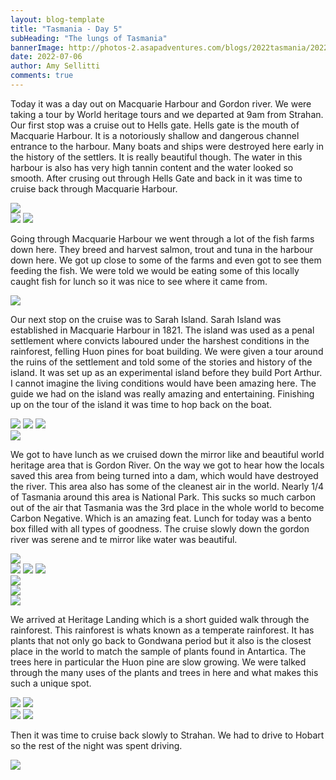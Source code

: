 ```yaml
---
layout: blog-template
title: "Tasmania - Day 5"
subHeading: "The lungs of Tasmania"
bannerImage: http://photos-2.asapadventures.com/blogs/2022tasmania/2022-07-06/PXL_20220706_021731268.jpg_compressed.JPEG
date: 2022-07-06
author: Amy Sellitti
comments: true
---
```


Today it was a day out on Macquarie Harbour and Gordon river. We were taking a tour by World heritage tours and we departed at 9am from Strahan. Our first stop was a cruise out to Hells gate. Hells gate is the mouth of Macquarie Harbour. It is a notoriously shallow and dangerous channel entrance to the harbour. Many boats and ships were destroyed here early in the history of the settlers. It is really beautiful though. The water in this harbour is also has very high tannin content and the water looked so smooth. After crusing out through Hells Gate and back in it was time to cruise back through Macquarie Harbour.

<div class="center-image"><img src="http://photos-2.asapadventures.com/blogs/2022tasmania/2022-07-06/PXL_20220705_232531815.MP.jpg_compressed.JPEG" /></div>
<div class="grid-2c">
  <img src="http://photos-2.asapadventures.com/blogs/2022tasmania/2022-07-06/PXL_20220705_232552168.jpg_compressed.JPEG"/>
  <img src="http://photos-2.asapadventures.com/blogs/2022tasmania/2022-07-06/PXL_20220705_233450047.jpg_compressed.JPEG"/>
</div>

Going through Macquarie Harbour we went through a lot of the fish farms down here. They breed and harvest salmon, trout and tuna in the harbour down here. We got up close to some of the farms and even got to see them feeding the fish. We were told we would be eating some of this locally caught fish for lunch so it was nice to see where it came from.

<div class="center-image"><img src="http://photos-2.asapadventures.com/blogs/2022tasmania/2022-07-06/PXL_20220705_235448311.jpg_compressed.JPEG" /></div>

Our next stop on the cruise was to Sarah Island. Sarah Island was established in Macquarie Harbour in 1821. The island was used as a penal settlement where convicts laboured under the harshest conditions in the rainforest, felling Huon pines for boat building. We were given a tour around the ruins of the settlement and told some of the stories and history of the island. It was set up as an experimental island before they build Port Arthur. I cannot imagine the living conditions would have been amazing here. The guide we had on the island was really amazing and entertaining. Finishing up on the tour of the island it was time to hop back on the boat.

<div class="grid-1l-2w">
  <img src="http://photos-2.asapadventures.com/blogs/2022tasmania/2022-07-06/PXL_20220706_004227825.MP.jpg_compressed.JPEG"/>
  <img src="http://photos-2.asapadventures.com/blogs/2022tasmania/2022-07-06/PXL_20220706_005722942.jpg_compressed.JPEG"/>
  <img src="http://photos-2.asapadventures.com/blogs/2022tasmania/2022-07-06/PXL_20220706_010713643.jpg_compressed.JPEG"/>
</div>
<div class="center-image"><img src="http://photos-2.asapadventures.com/blogs/2022tasmania/2022-07-06/PXL_20220706_004709156.jpg_compressed.JPEG" /></div>

We got to have lunch as we cruised down the mirror like and beautiful world heritage area that is Gordon River. On the way we got to hear how the locals saved this area from being turned into a dam, which would have destroyed the river. This area also has some of the cleanest air in the world. Nearly 1/4 of Tasmania around this area is National Park. This sucks so much carbon out of the air that Tasmania was the 3rd place in the whole world to become Carbon Negative. Which is an amazing feat. Lunch for today was a bento box filled with all types of goodness. The cruise slowly down the gordon river was serene and te mirror like water was beautiful.

<div class="center-image"><img src="http://photos-2.asapadventures.com/blogs/2022tasmania/2022-07-06/PXL_20220706_011933541.jpg_compressed.JPEG" /></div>
<div class="grid-1l-2w">
  <img src="http://photos-2.asapadventures.com/blogs/2022tasmania/2022-07-06/PXL_20220706_021424776.jpg_compressed.JPEG"/>
  <img src="http://photos-2.asapadventures.com/blogs/2022tasmania/2022-07-06/PXL_20220706_021440462.jpg_compressed.JPEG"/>
  <img src="http://photos-2.asapadventures.com/blogs/2022tasmania/2022-07-06/PXL_20220706_021731268.jpg_compressed.JPEG"/>
</div>
<div class="center-image"><img src="http://photos-2.asapadventures.com/blogs/2022tasmania/2022-07-06/PXL_20220706_021440462.jpg_compressed.JPEG" /></div>
<div class="center-image"><img src="http://photos-2.asapadventures.com/blogs/2022tasmania/2022-07-06/PXL_20220706_022050429.jpg_compressed.JPEG" /></div>
<div class="center-image"><img src="http://photos-2.asapadventures.com/blogs/2022tasmania/2022-07-06/PXL_20220706_022557596.jpg_compressed.JPEG" /></div>

We arrived at Heritage Landing which is a short guided walk through the rainforest. This rainforest is whats known as a temperate rainforest. It has plants that not only go back to Gondwana period but it also is the closest place in the world to match the sample of plants found in Antartica. The trees here in particular the Huon pine are slow growing. We were talked through the many uses of the plants and trees in here and what makes this such a unique spot.

<div class="grid-2c">
  <img src="http://photos-2.asapadventures.com/blogs/2022tasmania/2022-07-06/PXL_20220706_023322602.jpg_compressed.JPEG"/>
  <img src="http://photos-2.asapadventures.com/blogs/2022tasmania/2022-07-06/PXL_20220706_023549994.PORTRAIT.jpg_compressed.JPEG"/>
</div>
<div class="grid-2c">
  <img src="http://photos-2.asapadventures.com/blogs/2022tasmania/2022-07-06/PXL_20220706_023723833.PORTRAIT.jpg_compressed.JPEG"/>
  <img src="http://photos-2.asapadventures.com/blogs/2022tasmania/2022-07-06/PXL_20220706_023812002.PORTRAIT.jpg_compressed.JPEG"/>
</div>

Then it was time to cruise back slowly to Strahan. We had to drive to Hobart so the rest of the night was spent driving.

<div class="center-image"><img src="http://photos-2.asapadventures.com/blogs/2022tasmania/2022-07-06/PXL_20220706_031232917.jpg_compressed.JPEG" /></div>
